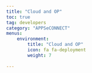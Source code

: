 ```yaml
---
title: "Cloud and OP"
toc: true
tag: developers
category: "APPSeCONNECT"
menus: 
    environment:
        title: "Cloud and OP"
        icon: fa fa-deployment
        weight: 7
        
---
```

